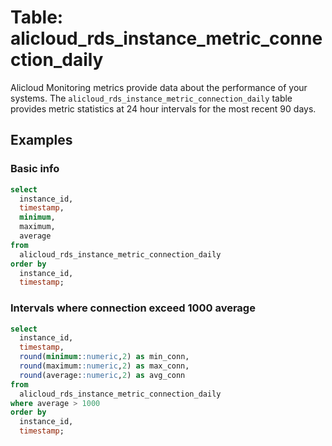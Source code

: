 # Table: alicloud_rds_instance_metric_connection_daily

Alicloud Monitoring metrics provide data about the performance of your systems. The `alicloud_rds_instance_metric_connection_daily` table provides metric statistics at 24 hour intervals for the most recent 90 days.

## Examples

### Basic info

```sql
select
  instance_id,
  timestamp,
  minimum,
  maximum,
  average
from
  alicloud_rds_instance_metric_connection_daily
order by
  instance_id,
  timestamp;
```

### Intervals where connection exceed 1000 average

```sql
select
  instance_id,
  timestamp,
  round(minimum::numeric,2) as min_conn,
  round(maximum::numeric,2) as max_conn,
  round(average::numeric,2) as avg_conn
from
  alicloud_rds_instance_metric_connection_daily
where average > 1000
order by
  instance_id,
  timestamp;
```
